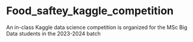 # Food_saftey_kaggle_competition
An in-class Kaggle data science competition is organized for the MSc Big Data students in the 2023-2024 batch
